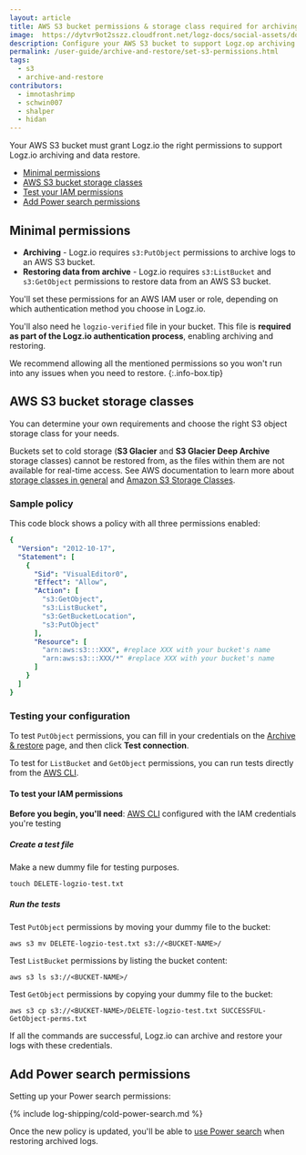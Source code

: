 ```yaml
---
layout: article
title: AWS S3 bucket permissions & storage class required for archiving
image:  https://dytvr9ot2sszz.cloudfront.net/logz-docs/social-assets/docs-social.jpg
description: Configure your AWS S3 bucket to support Logz.op archiving and restoring data
permalink: /user-guide/archive-and-restore/set-s3-permissions.html
tags:
  - s3
  - archive-and-restore
contributors:
  - imnotashrimp
  - schwin007
  - shalper
  - hidan
---
```


Your AWS S3 bucket must grant Logz.io the right permissions to support Logz.io archiving and data restore.

* [Minimal permissions](/user-guide/archive-and-restore/set-s3-permissions.html#minimal-permissions)
* [AWS S3 bucket storage classes](/user-guide/archive-and-restore/set-s3-permissions.html#aws-s3-bucket-storage-classes)
* [Test your IAM permissions](/user-guide/archive-and-restore/set-s3-permissions.html#testing-your-configuration)
* [Add Power search permissions](/user-guide/archive-and-restore/set-s3-permissions.html#add-power-search-permissions)

## Minimal permissions

* **Archiving** - Logz.io requires `s3:PutObject` permissions to archive logs to an AWS S3 bucket.
* **Restoring data from archive** - Logz.io requires `s3:ListBucket` and `s3:GetObject` permissions to restore data from an AWS S3 bucket.


You'll set these permissions for an AWS IAM user or role,
depending on which authentication method you choose in Logz.io.

You'll also need he `logzio-verified` file in your bucket. This file is **required as part of the Logz.io authentication process**, enabling archiving and restoring.

We recommend allowing all the mentioned permissions
so you won't run into any issues when you need to restore.
{:.info-box.tip}

## AWS S3 bucket storage classes

You can determine your own requirements
and choose the right S3 object storage class for your needs.

Buckets set to cold storage (**S3 Glacier** and **S3 Glacier Deep Archive** storage classes) cannot be restored from, as the files within them are not available for real-time access. See AWS documentation to learn more about [storage classes in general](https://docs.aws.amazon.com/AmazonS3/latest/dev/storage-class-intro.html)
and [Amazon S3 Storage Classes](https://aws.amazon.com/s3/storage-classes/).

### Sample policy

This code block shows a policy with all three permissions enabled:

```yaml
{
  "Version": "2012-10-17",
  "Statement": [
    {
      "Sid": "VisualEditor0",
      "Effect": "Allow",
      "Action": [
        "s3:GetObject",
        "s3:ListBucket",
        "s3:GetBucketLocation",
        "s3:PutObject"
      ],
      "Resource": [
        "arn:aws:s3:::XXX", #replace XXX with your bucket's name
        "arn:aws:s3:::XXX/*" #replace XXX with your bucket's name
      ]
    }
  ]
}
```

### Testing your configuration

To test `PutObject` permissions,
you can fill in your credentials on the
[Archive & restore](https://app.logz.io/#/dashboard/tools/archive-and-restore) page,
and then click **Test connection**.

To test for `ListBucket` and `GetObject` permissions,
you can run tests directly from the [AWS CLI](https://docs.aws.amazon.com/cli/latest/userguide/cli-chap-install.html).

#### To test your IAM permissions

**Before you begin, you'll need**:
[AWS CLI](https://docs.aws.amazon.com/cli/latest/userguide/cli-chap-install.html)
configured with the IAM credentials you're testing

<div class="tasklist">

##### Create a test file

Make a new dummy file for testing purposes.

```shell
touch DELETE-logzio-test.txt
```

##### Run the tests

Test `PutObject` permissions by moving your dummy file to the bucket:

```shell
aws s3 mv DELETE-logzio-test.txt s3://<BUCKET-NAME>/
```

Test `ListBucket` permissions by listing the bucket content:

```shell
aws s3 ls s3://<BUCKET-NAME>/
```

Test `GetObject` permissions by copying your dummy file to the bucket:

```shell
aws s3 cp s3://<BUCKET-NAME>/DELETE-logzio-test.txt SUCCESSFUL-GetObject-perms.txt
```

If all the commands are successful,
Logz.io can archive and restore your logs with these credentials.

</div>


## Add Power search permissions

Setting up your Power search permissions:

{% include log-shipping/cold-power-search.md %}

 Once the new policy is updated, you'll be able to [use Power search](/user-guide/archive-and-restore/restore-archived-logs.html#apply-power-search) when restoring archived logs. 